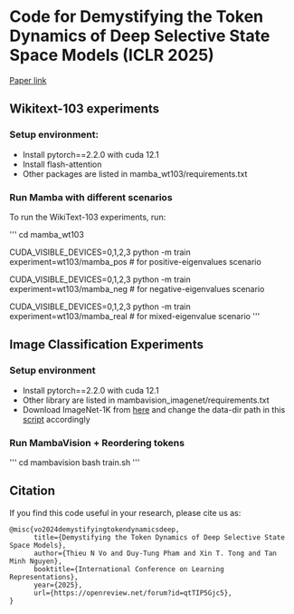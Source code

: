 # Code for Demystifying the Token Dynamics of Deep Selective State Space Models (ICLR 2025)

[Paper link](https://openreview.net/forum?id=qtTIP5Gjc5)

## Wikitext-103 experiments

### Setup environment: 
- Install pytorch==2.2.0 with cuda 12.1
- Install flash-attention
- Other packages are listed in mamba_wt103/requirements.txt

### Run Mamba with different scenarios
To run the WikiText-103 experiments, run:

'''
cd mamba_wt103

CUDA_VISIBLE_DEVICES=0,1,2,3 python -m train experiment=wt103/mamba_pos  # for positive-eigenvalues scenario

CUDA_VISIBLE_DEVICES=0,1,2,3 python -m train experiment=wt103/mamba_neg  # for negative-eigenvalues scenario

CUDA_VISIBLE_DEVICES=0,1,2,3 python -m train experiment=wt103/mamba_real  # for mixed-eigenvalue scenario
'''

## Image Classification Experiments

### Setup environment
- Install pytorch==2.2.0 with cuda 12.1
- Other library are listed in mambavision_imagenet/requirements.txt
- Download ImageNet-1K from [here](https://image-net.org/download.php) and change the data-dir path in this [script](mambavision/train.sh) accordingly

### Run MambaVision + Reordering tokens

'''
cd mambavision
bash train.sh
'''

## Citation
If you find this code useful in your research, please cite us as:

```
@misc{vo2024demystifyingtokendynamicsdeep,
      title={Demystifying the Token Dynamics of Deep Selective State Space Models}, 
      author={Thieu N Vo and Duy-Tung Pham and Xin T. Tong and Tan Minh Nguyen},
      booktitle={International Conference on Learning Representations},
      year={2025},
      url={https://openreview.net/forum?id=qtTIP5Gjc5}, 
}
```